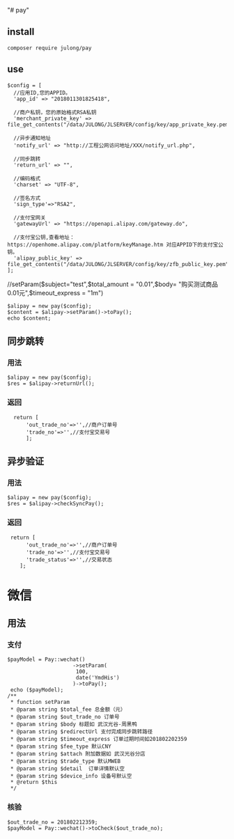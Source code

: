 "# pay"  
## install 
    composer require julong/pay  
## use   

    $config = [  
      //应用ID,您的APPID。
      'app_id' => "2018011301825418",  
  
      //商户私钥，您的原始格式RSA私钥  
      'merchant_private_key' => file_get_contents("/data/JULONG/JLSERVER/config/key/app_private_key.pem"),  
  
      //异步通知地址  
      'notify_url' => "http://工程公网访问地址/XXX/notify_url.php",  
  
      //同步跳转  
      'return_url' => "",  
  
      //编码格式  
      'charset' => "UTF-8",  
  
      //签名方式  
      'sign_type'=>"RSA2",  

      //支付宝网关  
      'gatewayUrl' => "https://openapi.alipay.com/gateway.do",   
 
      //支付宝公钥,查看地址：https://openhome.alipay.com/platform/keyManage.htm 对应APPID下的支付宝公钥。  
      'alipay_public_key' => file_get_contents("/data/JULONG/JLSERVER/config/key/zfb_public_key.pem"),  
    ];   
  //setParam($subject="test",$total_amount = "0.01",$body= "购买测试商品0.01元",$timeout_express = "1m")   
  
    $alipay = new pay($config); 
    $content = $alipay->setParam()->toPay();   
    echo $content;   
 
## 同步跳转    
### 用法   
    $alipay = new pay($config);    
    $res = $alipay->returnUrl();   
### 返回   
      return [
          'out_trade_no'=>'',//商户订单号
          'trade_no'=>'',//支付宝交易号
          ];

## 异步验证    
### 用法   
    $alipay = new pay($config);    
    $res = $alipay->checkSyncPay();   
    
### 返回     
     return [  
          'out_trade_no'=>'',//商户订单号  
          'trade_no'=>'',//支付宝交易号  
          'trade_status'=>'',//交易状态  
        ];    
# 微信   
## 用法  
### 支付
    $payModel = Pay::wechat()
                         ->setParam(
                          100,
                          date('YmdHis')
                         )->toPay();
     echo ($payModel);
    /**
     * function setParam
     * @param string $total_fee 总金额（元）
     * @param string $out_trade_no 订单号
     * @param string $body 标题如 武汉光谷-周黑鸭
     * @param string $redirectUrl 支付完成同步跳转路径
     * @param string $timeout_express 订单过期时间如201802202359
     * @param string $fee_type 默认CNY
     * @param string $attach 附加数据如 武汉光谷分店
     * @param string $trade_type 默认MWEB
     * @param string $detail  订单详情默认空
     * @param string $device_info 设备号默认空
     * @return $this
     */
     
### 核验
    $out_trade_no = 201802212359;
    $payModel = Pay::wechat()->toCheck($out_trade_no);